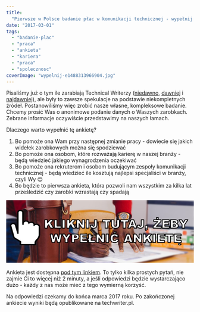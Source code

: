 ```yaml
---
title:
  "Pierwsze w Polsce badanie płac w komunikacji technicznej - wypełnij ankietę!"
date: "2017-03-01"
tags:
  - "badanie-plac"
  - "praca"
  - "ankieta"
  - "kariera"
  - "praca"
  - "spolecznosc"
coverImage: "wypelnij-e1488313966904.jpg"
---
```


Pisaliśmy już o tym ile zarabiają Technical Writerzy
([niedawno](http://techwriter.pl/ile-zarabia-technical-writer-odslona-trzecia/),
[dawniej](http://techwriter.pl/ile-zarabia-technical-writer-odslona-druga/) i
[najdawniej](http://techwriter.pl/ile-zarabia-technical-writer/)), ale były to
zawsze spekulacje na podstawie niekompletnych źródeł. Postanowiliśmy więc zrobić
nasze własne, kompleksowe badanie. Chcemy prosić Was o anonimowe podanie danych
o Waszych zarobkach. Zebrane informacje oczywiście przedstawimy na naszych
łamach.

Dlaczego warto wypełnić tę ankietę?

1. Bo pomoże ona Wam przy następnej zmianie pracy - dowiecie się jakich widełek
   zarobkowych można się spodziewać
2. Bo pomoże ona osobom, które rozważają karierę w naszej branży - będą wiedzieć
   jakiego wynagrodzenia oczekiwać
3. Bo pomoże ona rekruterom i osobom budującym zespoły komunikacji technicznej -
   będą wiedzieć ile kosztują najlepsi specjaliści w branży, czyli Wy 😊
4. Bo będzie to pierwsza ankieta, która pozwoli nam wszystkim za kilka lat
   prześledzić czy zarobki wzrastają czy spadają

[![](images/wypelnij-ankiete-link-1.jpg)](https://goo.gl/forms/OkRGlCtG82lV52wT2)

Ankieta jest dostępna [pod tym linkiem](https://goo.gl/forms/OkRGlCtG82lV52wT2).
To tylko kilka prostych pytań, nie zajmie Ci to więcej niż 2 minuty, a jeśli
odpowiedzi będzie wystarczająco dużo - każdy z nas może mieć z tego wymierną
korzyść.

Na odpowiedzi czekamy do końca marca 2017 roku. Po zakończonej ankiecie wyniki
będą opublikowane na techwriter.pl.
